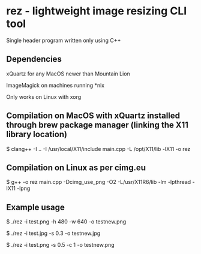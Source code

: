 # rez - lightweight image resizing CLI tool
Single header program written only using C++

## Dependencies
xQuartz for any MacOS newer than Mountain Lion

ImageMagick on machines running *nix

Only works on Linux with xorg

## Compilation on MacOS with xQuartz installed through brew package manager (linking the X11 library location)
$ clang++ -I .. -I /usr/local/X11/include main.cpp -L /opt/X11/lib -lX11 -o rez
## Compilation on Linux as per cimg.eu
$ g++ -o rez main.cpp -Dcimg_use_png -O2 -L/usr/X11R6/lib -lm -lpthread -lX11 -lpng
## Example usage
$ ./rez -i test.png -h 480 -w 640 -o testnew.png 

$ ./rez -i test.jpg -s 0.3 -o testnew.jpg

$ ./rez -i test.png -s 0.5 -c 1 -o testnew.png 
